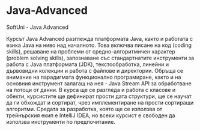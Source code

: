 # Java-Advanced
SoftUni - Java Advanced

Курсът Java Advanced разглежда платформата Java, както и работата с езика Java на ниво над началното. Това включва писане на код (coding skills), решаване на проблеми от средно-алгоритмичен характер (problem solving skills), запознаване със стандартнатите инструменти за работа с Java платформата (JDK), текстообработка, линейни и дървовидни колекции и работа с файлове и директории. Обръща се внимание на парадигмата функционално програмиране, както и на основния инструмент залагащ на нея - Java Stream API за обработване на потоци от данни. В курса ще се разгледа и работа с класове и обекти, курсистите ще дефинират прости дата структури, ще се научат да ги обхождат и сортират, чрез имплементиране на прости сортиращи алгоритми. Средата за разработка, която ще се използва от трейнърския екип е IntelliJ IDEA, но всеки курсист е свободен да използва инструменти по предпочитание.
